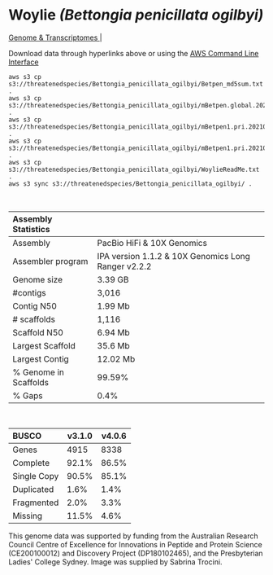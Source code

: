 # **Woylie** *(Bettongia penicillata ogilbyi)* 

[Genome & Transcriptomes ](https://threatenedspecies.s3.ap-southeast-2.amazonaws.com/index.html) | 

Download data through hyperlinks above or using the [AWS Command Line Interface](https://docs.aws.amazon.com/cli/latest/userguide/cli-chap-install.html)
  
```
aws s3 cp s3://threatenedspecies/Bettongia_penicillata_ogilbyi/Betpen_md5sum.txt .
aws s3 cp s3://threatenedspecies/Bettongia_penicillata_ogilbyi/mBetpen.global.20210916.fasta.gz .
aws s3 cp s3://threatenedspecies/Bettongia_penicillata_ogilbyi/mBetpen1.pri.20210916.fasta.gz .
aws s3 cp s3://threatenedspecies/Bettongia_penicillata_ogilbyi/mBetpen1.pri.20210916.gff3.gz .
aws s3 cp s3://threatenedspecies/Bettongia_penicillata_ogilbyi/WoylieReadMe.txt .
aws s3 sync s3://threatenedspecies/Bettongia_penicillata_ogilbyi/ .
```

<br>

| Assembly Statistics |  |
|:--- | --- |
| Assembly    | PacBio HiFi & 10X Genomics |
| Assembler program |  IPA version 1.1.2 & 10X Genomics Long Ranger v2.2.2 |
| Genome size | 3.39 GB |
| #contigs | 3,016 |
| Contig N50 | 1.99 Mb |
| # scaffolds | 1,116 |
| Scaffold N50 | 6.94 Mb |
| Largest Scaffold | 35.6 Mb |
| Largest Contig | 12.02 Mb |
| % Genome in Scaffolds | 99.59% |
| % Gaps | 0.4% |

<br>

| **BUSCO** | **v3.1.0** | **v4.0.6** |
|:--- | --- | --- |
| Genes    | 4915 | 8338 |
| Complete    | 92.1% | 86.5% |
| Single Copy |  90.5% |  85.1% |
| Duplicated | 1.6% |  1.4% |
| Fragmented | 2.0% |  3.3% |
| Missing | 11.5%  |  4.6% |

This genome data was supported by funding from the Australian Research Council Centre of Excellence for Innovations in Peptide and Protein Science (CE200100012) and Discovery Project (DP180102465), and the Presbyterian Ladies' College Sydney. Image was supplied by Sabrina Trocini.
